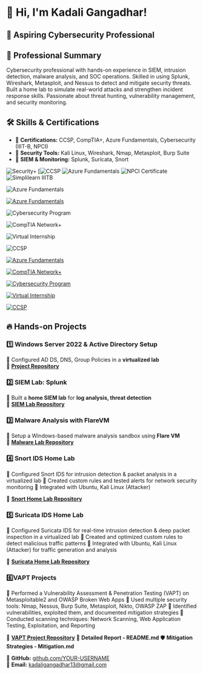 # 👋 Hi, I'm Kadali Gangadhar!  
## **🔹 Aspiring Cybersecurity Professional**

## 📝 Professional Summary
Cybersecurity professional with hands-on experience in SIEM, intrusion detection, malware analysis, and SOC operations. Skilled in using Splunk, Wireshark, Metasploit, and Nessus to detect and mitigate security threats. Built a home lab to simulate real-world attacks and strengthen incident response skills. Passionate about threat hunting, vulnerability management, and security monitoring.


## 🛠 Skills & Certifications  
- 🏅 **Certifications:** CCSP, CompTIA+, Azure Fundamentals, Cybersecurity (IIIT-B, NPCI)  
- 🔹 **Security Tools:** Kali Linux, Wireshark, Nmap, Metasploit, Burp Suite  
- 🔹 **SIEM & Monitoring:** Splunk, Suricata, Snort



![Security+](https://img.shields.io/badge/CompTIA-Security%2B-red?style=for-the-badge&logo=compTIA)
[![CCSP](https://img.shields.io/badge/CCSP-blue?style=for-the-badge&logo=CCSP)
![Azure Fundamentals](https://img.shields.io/badge/Microsoft-AZ--900-blue?style=for-the-badge&logo=microsoft-azure)
![NPCI Certificate](https://img.shields.io/badge/NPCI-Cybersecurity%20Internship-darkgreen?style=for-the-badge&logo=paytm)
![Simplilearn IIITB](https://img.shields.io/badge/IIIT%20Bangalore-Advanced%20Cybersecurity%20Program-red?style=for-the-badge&logo=graduation-cap)



![Azure Fundamentals](https://img.shields.io/badge/Certificate-Azure%20Fundamentals-blue?style=for-the-badge&logo=microsoftazure)

[![Azure Fundamentals](https://img.shields.io/badge/Certificate-Azure%20Fundamentals-blue?style=for-the-badge&logo=microsoftazure)](https://drive.google.com/file/d/1rEJFl-OjY2X_eRcEpSCgLk81pHAkKSMA/view?usp=drivesdk)




![Cybersecurity Program](https://img.shields.io/badge/Certificate-Advanced%20Cybersecurity%20Program-blue?style=for-the-badge&logo=microsoftdefender)




![CompTIA Network+](https://img.shields.io/badge/Certificate-CompTIA%20Network%2B-red?style=for-the-badge&logo=comptia)




![Virtual Internship](https://img.shields.io/badge/Certificate-NPCI%20Virtual%20Internship-darkgreen?style=for-the-badge&logo=nationalgeographic)


![CCSP](https://img.shields.io/badge/Certificate-CCSP%20Certified%20Cloud%20Security%20Professional-blueviolet?style=for-the-badge&logo=cloudflare)


[![Azure Fundamentals](https://img.shields.io/badge/Certificate-Azure%20Fundamentals-blue?style=for-the-badge&logo=microsoftazure)](https://example.com/azure-fundamentals)

[![CompTIA Network+](https://img.shields.io/badge/Certificate-CompTIA%20Network%2B-red?style=for-the-badge&logo=comptia)](https://example.com/comptia-network-plus)

[![Cybersecurity Program](https://img.shields.io/badge/Certificate-Advanced%20Cybersecurity%20Program-blue?style=for-the-badge&logo=microsoftdefender)](https://example.com/iiit-cybersecurity)

[![Virtual Internship](https://img.shields.io/badge/Certificate-NPCI%20Virtual%20Internship-darkgreen?style=for-the-badge&logo=nationalgeographic)](https://example.com/npci-internship)

[![CCSP](https://img.shields.io/badge/Certificate-CCSP%20Certified%20Cloud%20Security%20Professional-blueviolet?style=for-the-badge&logo=cloudflare)](https://example.com/ccsp-certificate)






## 🔥 Hands-on Projects  
### **1️⃣ Windows Server 2022 & Active Directory Setup**  
📌 Configured AD DS, DNS, Group Policies in a **virtualized lab**  
🔗 **[Project Repository](https://drive.google.com/file/d/1cz-4paTKuaKgcsgwfG5qKpUHOBslh70N/view?usp=sharing)**  

### **2️⃣ SIEM Lab: Splunk**  
📌 Built a **home SIEM lab** for **log analysis, threat detection**  
🔗 **[SIEM Lab Repository](https://github.com/YOUR-USERNAME/SIEM-Lab)**  

### **3️⃣ Malware Analysis with FlareVM**  
📌 Setup a Windows-based malware analysis sandbox using **Flare VM**  
🔗 **[Malware Lab Repository](https://github.com/YOUR-USERNAME/Malware-Lab)** 

### **4️⃣ Snort IDS Home Lab**
📌 Configured Snort IDS for intrusion detection & packet analysis in a virtualized lab
📌 Created custom rules and tested alerts for network security monitoring
📌 Integrated with Ubuntu, Kali Linux (Attacker)

🔗 **[Snort Home Lab Repository](https://docs.google.com/document/d/1NT4_WIZpRUrxmuL4VhAaBEv1XF35NKKuI-xaqhl_-mg/edit?usp=sharing)**

### **5️⃣ Suricata IDS Home Lab**
📌 Configured Suricata IDS for real-time intrusion detection & deep packet inspection in a virtualized lab
📌 Created and optimized custom rules to detect malicious traffic patterns
📌 Integrated with Ubuntu, Kali Linux (Attacker) for traffic generation and analysis

🔗 **[Suricata Home Lab Repository](https://docs.google.com/document/d/1C2D57fZWQlSoRCgN5QPutE9OPM0RWZ5qRJiJCxaoz94/edit?usp=sharing)**

### **6️⃣VAPT Projects**
📌 Performed a Vulnerability Assessment & Penetration Testing (VAPT) on Metasploitable2 and OWASP Broken Web Apps
📌 Used multiple security tools: Nmap, Nessus, Burp Suite, Metasploit, Nikto, OWASP ZAP
📌 Identified vulnerabilities, exploited them, and documented mitigation strategies
📌 Conducted scanning techniques: Network Scanning, Web Application Testing, Exploitation, and Reporting

🔗 **[VAPT Project Repository](https://github.com/KADALIGANGADHAR/Vulnerability-Assessment-Penetration-Testing-VAPT-Projects.git)**
📜 **Detailed Report - README.md**
🛡 **Mitigation Strategies - Mitigation.md**





🔗 **GitHub:** [github.com/YOUR-USERNAME](https://github.com/YOUR-USERNAME)  
🔗 **Email:** kadaligangadhar13@gmail.com
